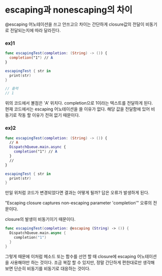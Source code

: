 # escaping과 nonescaping의 차이
@escaping 어노테이션을 쓰고 안쓰고으 차이는 간단하게 closure값의 전달이 비동기로 전달되는지에 따라 달라진다.

### ex)1
``` Swift
func escapingTest(completion: (String) -> ()) {
  completion("1") // A
}

escapingTest { str in
  print(str)
}

// 출력
// 1
```
위의 코드에서 볼점은 'A' 위치다.
completion으로 1이라는 텍스트를 전달하게 된다.
현재 코드에서는 escaping 어노테이션을 쓸 이유가 없다.
해당 값을 전달함에 있어 비동기로 작동 할 이유가 전혀 없기 때문이다.

### ex)2
``` Swift
func escapingTest(completion: (String) -> ()) {
  // A
  DispatchQueue.main.async {
    completion("1") // A
  }
  //
}

escapingTest { str in
  print(str)
}
```
만일 위처럼 코드가 변경되었다면 결과는 어떻게 될까?
답은 오류가 발생하게 된다.

"Escaping closure captures non-escaping parameter 'completion'"
오류의 전문이다.

closure의 발생이 비동기이기 때문이다.
``` Swift
func escapingTest(completion: @escaping (String) -> ()) {
  DispatchQueue.main.async {
    completion("1")
  }
}
```
그렇게 때문에 이처럼 메소드 또는 함수를 선언 할 때 closure에 escaping 어노테이션을 사용해야만 하는 것이다.
조금 복잡 할 수 있지만, 정말 간단하게 편한대로만 생각해보면 단순히 비동기를 비동기로 대응하는 것이다.
